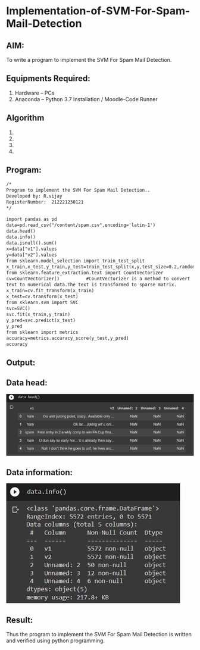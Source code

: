 # Implementation-of-SVM-For-Spam-Mail-Detection

## AIM:
To write a program to implement the SVM For Spam Mail Detection.

## Equipments Required:
1. Hardware – PCs
2. Anaconda – Python 3.7 Installation / Moodle-Code Runner

## Algorithm
1. 
2. 
3. 
4. 

## Program:
```
/*
Program to implement the SVM For Spam Mail Detection..
Developed by: R.vijay
RegisterNumber:  212221230121
*/
```
~~~
import pandas as pd
data=pd.read_csv("/content/spam.csv",encoding='latin-1')
data.head()
data.info()
data.isnull().sum()
x=data["v1"].values
y=data["v2"].values
from sklearn.model_selection import train_test_split
x_train,x_test,y_train,y_test=train_test_split(x,y,test_size=0.2,random_state=0)
from sklearn.feature_extraction.text import CountVectorizer
cv=CountVectorizer()          #CountVectorizer is a method to convert text to numerical data.The text is transformed to sparse matrix.
x_train=cv.fit_transform(x_train)
x_test=cv.transform(x_test)
from sklearn.svm import SVC
svc=SVC()
svc.fit(x_train,y_train)
y_pred=svc.predict(x_test)
y_pred
from sklearn import metrics
accuracy=metrics.accuracy_score(y_test,y_pred)
accuracy
~~~

## Output:
## Data head:
![pic 1](https://github.com/vijay21500269/Implementation-of-SVM-For-Spam-Mail-Detection/blob/main/Data%20head.png)
## Data information:
![pic 2](https://github.com/vijay21500269/Implementation-of-SVM-For-Spam-Mail-Detection/blob/main/data%20info.png)


## Result:
Thus the program to implement the SVM For Spam Mail Detection is written and verified using python programming.
